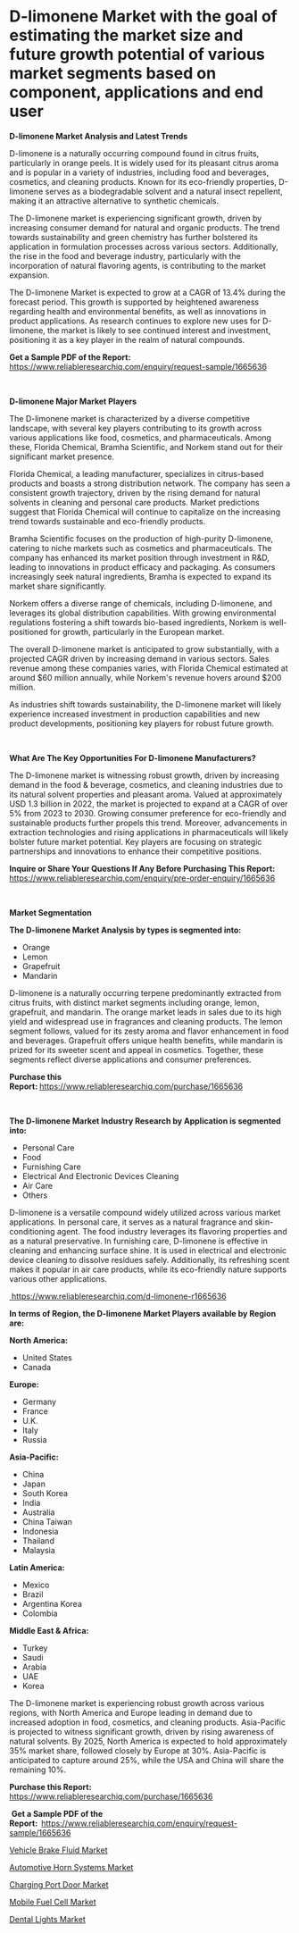 <p><h1>D-limonene Market with the goal of estimating the market size and future growth potential of various market segments based on component, applications and end user</h1></p><p><strong>D-limonene Market Analysis and Latest Trends</strong></p>
<p><p>D-limonene is a naturally occurring compound found in citrus fruits, particularly in orange peels. It is widely used for its pleasant citrus aroma and is popular in a variety of industries, including food and beverages, cosmetics, and cleaning products. Known for its eco-friendly properties, D-limonene serves as a biodegradable solvent and a natural insect repellent, making it an attractive alternative to synthetic chemicals.</p><p>The D-limonene market is experiencing significant growth, driven by increasing consumer demand for natural and organic products. The trend towards sustainability and green chemistry has further bolstered its application in formulation processes across various sectors. Additionally, the rise in the food and beverage industry, particularly with the incorporation of natural flavoring agents, is contributing to the market expansion.</p><p>The D-limonene Market is expected to grow at a CAGR of 13.4% during the forecast period. This growth is supported by heightened awareness regarding health and environmental benefits, as well as innovations in product applications. As research continues to explore new uses for D-limonene, the market is likely to see continued interest and investment, positioning it as a key player in the realm of natural compounds.</p></p>
<p><strong>Get a Sample PDF of the Report:&nbsp;</strong> <a href="https://www.reliableresearchiq.com/enquiry/request-sample/1665636?utm_campaign=2173&utm_medium=2&utm_source=Github&utm_content=ia&utm_term=06022025&utm_id=d-limonene">https://www.reliableresearchiq.com/enquiry/request-sample/1665636</a></p>
<p>&nbsp;</p>
<p><strong>D-limonene Major Market Players</strong></p>
<p><p>The D-limonene market is characterized by a diverse competitive landscape, with several key players contributing to its growth across various applications like food, cosmetics, and pharmaceuticals. Among these, Florida Chemical, Bramha Scientific, and Norkem stand out for their significant market presence.</p><p>Florida Chemical, a leading manufacturer, specializes in citrus-based products and boasts a strong distribution network. The company has seen a consistent growth trajectory, driven by the rising demand for natural solvents in cleaning and personal care products. Market predictions suggest that Florida Chemical will continue to capitalize on the increasing trend towards sustainable and eco-friendly products.</p><p>Bramha Scientific focuses on the production of high-purity D-limonene, catering to niche markets such as cosmetics and pharmaceuticals. The company has enhanced its market position through investment in R&D, leading to innovations in product efficacy and packaging. As consumers increasingly seek natural ingredients, Bramha is expected to expand its market share significantly.</p><p>Norkem offers a diverse range of chemicals, including D-limonene, and leverages its global distribution capabilities. With growing environmental regulations fostering a shift towards bio-based ingredients, Norkem is well-positioned for growth, particularly in the European market.</p><p>The overall D-limonene market is anticipated to grow substantially, with a projected CAGR driven by increasing demand in various sectors. Sales revenue among these companies varies, with Florida Chemical estimated at around $60 million annually, while Norkem's revenue hovers around $200 million.</p><p>As industries shift towards sustainability, the D-limonene market will likely experience increased investment in production capabilities and new product developments, positioning key players for robust future growth.</p></p>
<p>&nbsp;</p>
<p><strong>What Are The Key Opportunities For D-limonene Manufacturers?</strong></p>
<p><p>The D-limonene market is witnessing robust growth, driven by increasing demand in the food & beverage, cosmetics, and cleaning industries due to its natural solvent properties and pleasant aroma. Valued at approximately USD 1.3 billion in 2022, the market is projected to expand at a CAGR of over 5% from 2023 to 2030. Growing consumer preference for eco-friendly and sustainable products further propels this trend. Moreover, advancements in extraction technologies and rising applications in pharmaceuticals will likely bolster future market potential. Key players are focusing on strategic partnerships and innovations to enhance their competitive positions.</p></p>
<p><strong>Inquire or Share Your Questions If Any Before Purchasing This Report:</strong> <a href="https://www.reliableresearchiq.com/enquiry/pre-order-enquiry/1665636?utm_campaign=2173&utm_medium=2&utm_source=Github&utm_content=ia&utm_term=06022025&utm_id=d-limonene">https://www.reliableresearchiq.com/enquiry/pre-order-enquiry/1665636</a></p>
<p>&nbsp;</p>
<p><strong>Market Segmentation</strong></p>
<p><strong>The D-limonene Market Analysis by types is segmented into:</strong></p>
<p><ul><li>Orange</li><li>Lemon</li><li>Grapefruit</li><li>Mandarin</li></ul></p>
<p><p>D-limonene is a naturally occurring terpene predominantly extracted from citrus fruits, with distinct market segments including orange, lemon, grapefruit, and mandarin. The orange market leads in sales due to its high yield and widespread use in fragrances and cleaning products. The lemon segment follows, valued for its zesty aroma and flavor enhancement in food and beverages. Grapefruit offers unique health benefits, while mandarin is prized for its sweeter scent and appeal in cosmetics. Together, these segments reflect diverse applications and consumer preferences.</p></p>
<p><strong>Purchase this Report:&nbsp;</strong><a href="https://www.reliableresearchiq.com/purchase/1665636?utm_campaign=2173&utm_medium=2&utm_source=Github&utm_content=ia&utm_term=06022025&utm_id=d-limonene">https://www.reliableresearchiq.com/purchase/1665636</a></p>
<p>&nbsp;</p>
<p><strong>The D-limonene Market Industry Research by Application is segmented into:</strong></p>
<p><ul><li>Personal Care</li><li>Food</li><li>Furnishing Care</li><li>Electrical And Electronic Devices Cleaning</li><li>Air Care</li><li>Others</li></ul></p>
<p><p>D-limonene is a versatile compound widely utilized across various market applications. In personal care, it serves as a natural fragrance and skin-conditioning agent. The food industry leverages its flavoring properties and as a natural preservative. In furnishing care, D-limonene is effective in cleaning and enhancing surface shine. It is used in electrical and electronic device cleaning to dissolve residues safely. Additionally, its refreshing scent makes it popular in air care products, while its eco-friendly nature supports various other applications.</p></p>
<p><a href="https://www.reliableresearchiq.com/d-limonene-r1665636?utm_campaign=2173&utm_medium=2&utm_source=Github&utm_content=ia&utm_term=06022025&utm_id=d-limonene">&nbsp;https://www.reliableresearchiq.com/d-limonene-r1665636</a></p>
<p><strong>In terms of Region, the D-limonene Market Players available by Region are:</strong></p>
<p>
    <p> <strong> North America: </strong>
        <ul>
            <li>United States</li>
            <li>Canada</li>
        </ul>
        </p> 
    <p> <strong> Europe: </strong>
        <ul>
            <li>Germany</li>
            <li>France</li>
            <li>U.K.</li>
            <li>Italy</li>
            <li>Russia</li>
        </ul>
        </p> 
    <p> <strong> Asia-Pacific: </strong>
        <ul>
            <li>China</li>
            <li>Japan</li>
            <li>South Korea</li>
            <li>India</li>
            <li>Australia</li>
            <li>China Taiwan</li>
            <li>Indonesia</li>
            <li>Thailand</li>
            <li>Malaysia</li>
        </ul>
        </p> 
    <p> <strong> Latin America: </strong>
        <ul>
            <li>Mexico</li>
            <li>Brazil</li>
            <li>Argentina Korea</li>
            <li>Colombia</li>
        </ul>
        </p> 
    <p> <strong> Middle East & Africa: </strong>
        <ul>
            <li>Turkey</li>
            <li>Saudi</li>
            <li>Arabia</li>
            <li>UAE</li>
            <li>Korea</li>
        </ul>
    </p>
    </p>
<p><p>The D-limonene market is experiencing robust growth across various regions, with North America and Europe leading in demand due to increased adoption in food, cosmetics, and cleaning products. Asia-Pacific is projected to witness significant growth, driven by rising awareness of natural solvents. By 2025, North America is expected to hold approximately 35% market share, followed closely by Europe at 30%. Asia-Pacific is anticipated to capture around 25%, while the USA and China will share the remaining 10%.</p></p>
<p><strong>Purchase this Report: </strong><a href="https://www.reliableresearchiq.com/purchase/1665636?utm_campaign=2173&utm_medium=2&utm_source=Github&utm_content=ia&utm_term=06022025&utm_id=d-limonene">https://www.reliableresearchiq.com/purchase/1665636</a></p>
<p>&nbsp;<strong>Get a Sample PDF of the Report:&nbsp;&nbsp;</strong><a href="https://www.reliableresearchiq.com/enquiry/request-sample/1665636?utm_campaign=2173&utm_medium=2&utm_source=Github&utm_content=ia&utm_term=06022025&utm_id=d-limonene">https://www.reliableresearchiq.com/enquiry/request-sample/1665636</a></p>
<p><strong></strong></p>
<p><p><a href="https://www.linkedin.com/pulse/future-market-revenue-vehicle-brake-fluid-projected-44-lr6rc?utm_campaign=2173&utm_medium=2&utm_source=Github&utm_content=ia&utm_term=06022025&utm_id=d-limonene">Vehicle Brake Fluid Market</a></p><p><a href="https://www.linkedin.com/pulse/automotive-horn-systems-market-revolution-size-share-emerging-5eeyc?utm_campaign=2173&utm_medium=2&utm_source=Github&utm_content=ia&utm_term=06022025&utm_id=d-limonene">Automotive Horn Systems Market</a></p><p><a href="https://www.linkedin.com/pulse/in-depth-charging-port-door-market-analysis-projected-5zzke?utm_campaign=2173&utm_medium=2&utm_source=Github&utm_content=ia&utm_term=06022025&utm_id=d-limonene">Charging Port Door Market</a></p><p><a href="https://www.linkedin.com/pulse/mobile-fuel-cell-market-key-players-growth-trends-cagr-9gtwe?utm_campaign=2173&utm_medium=2&utm_source=Github&utm_content=ia&utm_term=06022025&utm_id=d-limonene">Mobile Fuel Cell Market</a></p><p><a href="https://github.com/seanmcma708/Market-Research-Report-List-1/blob/main/dental-lights-market.md?utm_campaign=2173&utm_medium=2&utm_source=Github&utm_content=ia&utm_term=06022025&utm_id=d-limonene">Dental Lights Market</a></p></p>